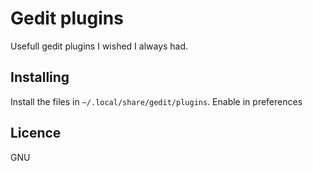 # Gedit plugins

Usefull gedit plugins I wished I always had.

## Installing

Install the files in `~/.local/share/gedit/plugins`. Enable in preferences

## Licence

GNU
